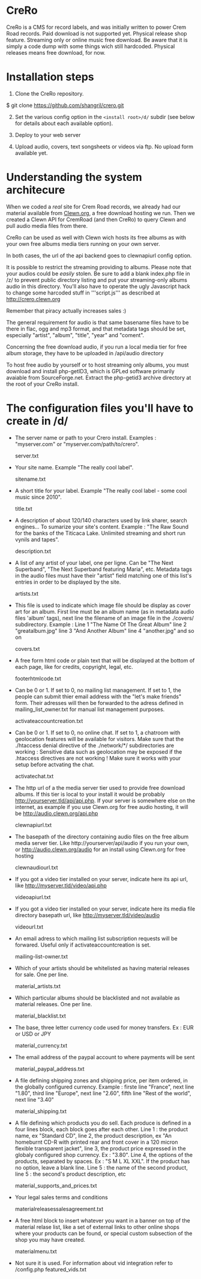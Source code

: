 # CreRo
CreRo is a CMS for record labels, and was initially written to power Crem Road records. 
Paid download is not supported yet. 
Physical release shop feature. 
Streaming only or online music free download. 
Be aware that it is simply a code dump with some things wich still hardcoded.
Physical releases means free download, for now.

# Installation steps

1. Clone the CreRo repository.

  $ git clone https://github.com/shangril/crero.git

2. Set the various config option in the ```<install root>/d/``` subdir (see below for details about each available option).

3. Deploy to your web server

4. Upload audio, covers, text songsheets or videos via ftp. No upload form available yet. 

# Understanding the system architecure

When we coded a _real_ site for Crem Road records, we already had our material available from [Clewn.org](http://clewn.org/), a free download hosting we run. Then we created a Clewn API for CremRoad (and then CreRo) to query Clewn and pull audio media files from there. 

CreRo can be used as well with Clewn wich hosts its free albums as with your own free albums media tiers running on your own server. 

In both cases, the url of the api backend goes to clewnapiurl config option.

It is possible to restrict the streaming providing to albums. 
Please note that your audios could be *easily* stolen. 
Be sure to add a blank index.php file in /z/ to prevent public directory listing and put your streaming-only albums audio in this directory. You'll also have to operate the ugly Javascript hack to change some harcoded stuff in '''script.js''' as described at http://crero.clewn.org

Remember that piracy actually increases sales :)

The general requirement for audio is that same basename files have to be there in flac, ogg and mp3 format, and that metadata tags should be set, especially "artist", "album", "title", "year" and "coment". 

Concerning the free download audio, if you run a local media tier for free album storage, they have to be uploaded in /api/audio directory

To host free audio by yourself or to host streaming only albums, you must download and install php-getID3, which is GPLed software primarily avaiable from SourceForge.net. Extract the php-getid3 archive directory at the root of your CreRo install.

# The configuration files you'll have to create in /d/

* The server name or path to your Crero install. Examples : "myserver.com" or "myserver.com/path/to/crero".

  server.txt

* Your site name. Example "The really cool label".

  sitename.txt

* A short title for your label. Example "The really cool label - some cool music since 2010".

  title.txt

* A description of about 120/140 characters used by link sharer, search engines... To sumarize your site's content. Example : 
"The Raw Sound for the banks of the Titicaca Lake. Unlimited streaming and short run vynils and tapes".

  description.txt

* A list of any artist of your label, one per ligne. Can be "The Next Superband", "The Next Superband featuring Maria", etc. 
Metadata tags in the audio files must have their "artist" field matching one of this list's entries in order to be displayed by the site. 

  artists.txt
* This file is used to indicate which image file should be display as cover art for an album. First line must be an album name (as in metadata audio files 'album' tags), next line the filename of an image file in the ./covers/ subdirectory. Example : 
Line 1 "The Name Of The Great Album" line 2 "greatalbum.jpg" line 3 "And Another Album" line 4 "another.jpg" and so on

  covers.txt

* A free form html code or plain text that will be displayed at the bottom of each page, like for credits, copyright, legal, 
etc. 

  footerhtmlcode.txt

* Can be 0 or 1. If set to 0, no mailing list management. If set to 1, the people can submit thier email address with the "let's make friends" form. Their adresses will then be forwarded to the adress defined in mailing_list_owner.txt for manual list management purposes. 

  activateaccountcreation.txt

* Can be 0 or 1. If set to 0, no online chat. If set to 1, a chatroom with geolocation features will be available for visitors. Make sure that the ./htaccess denial directive of the ./network/*/ subdirectories are working : Sensitive data such as geolocation may be exposed if the .htaccess directives are not working ! Make sure it works with your setup before actvating the chat. 

  activatechat.txt

* The http url of a the media server tier used to provide free download albums. If this tier is local to your install it would be probably http://yourserver.tld/api/api.php. If your server is somewhere else on the internet, as example if you use 
Clewn.org for free audio hosting, it will be http://audio.clewn.org/api.php

  clewnapiurl.txt

* The basepath of the directory containing audio files on the free album media server tier. Like http://yourserver/api/audio if you run your own, or http://audio.clewn.org/audio for an install using Clewn.org for free hosting

  clewnaudiourl.txt

* If you got a video tier installed on your server, indicate here its api url, like http://myserver.tld/video/api.php

  videoapiurl.txt

* If you got a video tier installed on your server, indicate here its media file directory basepath url, like 
http://myserver.tld/video/audio

  videourl.txt

* An email adress to which mailing list subscription requests will be forwared. Useful only if activateaccountcreation is set. 

  mailing-list-owner.txt

* Which of your artists should be whitelisted as having material releases for sale. One per line. 

  material_artists.txt

* Which particular albums should be blacklisted and not available as material releases. One per line. 

  material_blacklist.txt

* The base, three letter currency code used for money transfers. Ex : EUR or USD or JPY

  material_currency.txt

* The email address of the paypal account to where payments will be sent

  material_paypal_address.txt

* A file defining shipping zones and shipping price, per item ordered, in the globally configured currency. Example : firste 
line "France", next line "1.80", third line "Europe", next line "2.60", fifth line "Rest of the world", next line "3.40"

  material_shipping.txt

* A file defining which products you do sell. Each produce is defined in a four lines block, each block goes after each other. Line 1 : the product name, ex "Standard CD", line 2, the product description, ex "An homeburnt CD-R with printed rear and 
front cover in a 120 micron flexible transparent jacket", line 3, the product price expressed in the globaly configured shop 
currency. Ex : "3.80". Line 4, the options of the products, separated by spaces. Ex : "S M L XL XXL". If the product has no 
option, leave a blank line. Line 5 : the name of the second product, line 5 : the second's product description, etc

  material_supports_and_prices.txt

* Your legal sales terms and conditions

  materialreleasessalesagreement.txt

* A free html block to insert whatever you want in a banner on top of the material relase list, like a set of external links to other online shops where your products can be found, or special custom subsection of the shop you may have created. 

  materialmenu.txt

* Not sure it is used. For information about vid integration refer to /config.php
  featured_vids.txt
